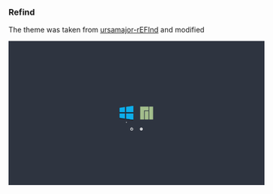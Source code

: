### Refind

The theme was taken from [ursamajor-rEFInd](https://github.com/kgoettler/ursamajor-rEFInd) and modified

![Refind Preview](Refind_960x540.png?raw=true "Refind Preview")